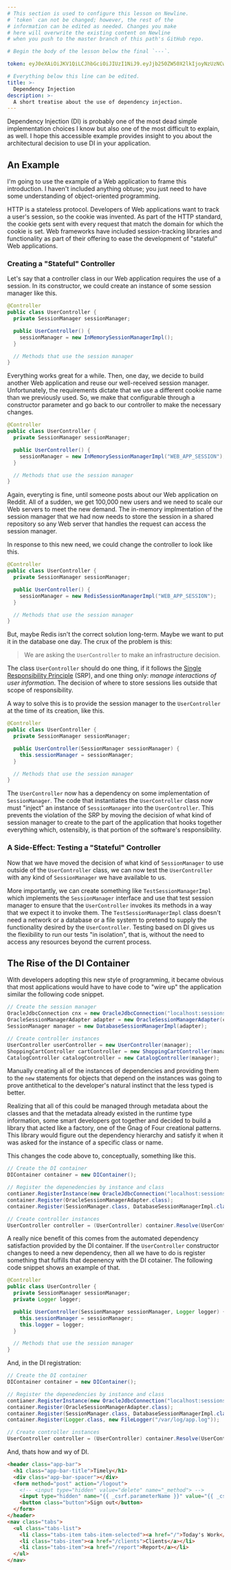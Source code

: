 ```yaml
---
# This section is used to configure this lesson on Newline.
# `token` can not be changed; however, the rest of the
# information can be edited as needed. Changes you make
# here will overwrite the existing content on Newline
# when you push to the master branch of this path's GitHub repo.

# Begin the body of the lesson below the final `---`.

token: eyJ0eXAiOiJKV1QiLCJhbGciOiJIUzI1NiJ9.eyJjb250ZW50X2lkIjoyNzUzNCwiY29udGVudF90eXBlIjoiTGVzc29uIn0.FtETazSDhQRCeTNGJVU5iKGfxfZ7oCVTZMT8wxsBzWU

# Everything below this line can be edited.
title: >-
  Dependency Injection
description: >-
  A short treatise about the use of dependency injection.
---
```


Dependency Injection (DI) is probably one of the most dead simple implementation
choices I know but also one of the most difficult to explain, as well. I hope
this accessible example provides insight to you about the architectural
decision to use DI in your application.

## An Example

I'm going to use the example of a Web application to frame this introduction. I
haven't included anything obtuse; you just need to have some understanding of
object-oriented programming.

HTTP is a stateless protocol. Developers of Web applications want to track a
user's session, so the cookie was invented. As part of the HTTP standard, the
cookie gets sent with every request that match the domain for which the cookie
is set. Web frameworks have included session-tracking libraries and
functionality as part of their offering to ease the development of "stateful"
Web applications.

### Creating a "Stateful" Controller

Let's say that a controller class in our Web application requires the use of a
session. In its constructor, we could create an instance of some session
manager like this.

```java
@Controller
public class UserController {
  private SessionManager sessionManager;

  public UserController() {
    sessionManager = new InMemorySessionManagerImpl();
  }

  // Methods that use the session manager
}
```

Everything works great for a while. Then, one day, we decide to build another
Web application and reuse our well-received session manager. Unfortunately, the
requirements dictate that we use a different cookie name than we previously
used. So, we make that configurable through a constructor parameter and go back
to our controller to make the necessary changes.

```java
@Controller
public class UserController {
  private SessionManager sessionManager;

  public UserController() {
    sessionManager = new InMemorySessionManagerImpl("WEB_APP_SESSION");
  }

  // Methods that use the session manager
}
```

Again, everyting is fine, until someone posts about our Web application on
Reddit. All of a sudden, we get 100,000 new users and we need to scale our Web
servers to meet the new demand. The in-memory implmentation of the session
manager that we had now needs to store the session in a shared repository so
any Web server that handles the request can access the session manager.

In response to this new need, we could change the controller to look like this.

```java
@Controller
public class UserController {
  private SessionManager sessionManager;

  public UserController() {
    sessionManager = new RedisSessionManagerImpl("WEB_APP_SESSION");
  }

  // Methods that use the session manager
}
```

But, maybe Redis isn't the correct solution long-term. Maybe we want to put it
in the database one day. The crux of the problem is this:

> We are asking the `UserController` to make an infrastructure decision.

The class `UserController` should do one thing, if it follows the [Single
Responsibility
Principle](https://en.wikipedia.org/wiki/Single_responsibility_principle) (SRP),
and one thing only: *manage interactions of user information*. The decision of
where to store sessions lies outside that scope of responsibility.

A way to solve this is to provide the session manager to the `UserController`
at the time of its creation, like this.

```java
@Controller
public class UserController {
  private SessionManager sessionManager;

  public UserController(SessionManager sessionManager) {
    this.sessionManager = sessionManager;
  }

  // Methods that use the session manager
}
```

The `UserController` now has a dependency on some implementation of
`SessionManager`. The code that instantiates the `UserController` class now must
"inject" an instance of `SessionManager` into the `UserController`. This
prevents the violation of the SRP by moving the decision of what kind of
session manager to create to the part of the application that hooks together
everything which, ostensibly, is that portion of the software's responsibility.

### A Side-Effect: Testing a "Stateful" Controller

Now that we have moved the decision of what kind of `SessionManager` to use
outside of the `UserController` class, we can now test the `UserController`
with any kind of `SessionManager` we have available to us.

More importantly, we can create something like `TestSessionManagerImpl` which
implements the `SessionManager` interface and use that test session manager to
ensure that the `UserController` invokes its methods in a way that we expect it
to invoke them. The `TestSessionManagerImpl` class doesn't need a network or a
database or a file system to pretend to supply the functionality desired by the
`UserController`. Testing based on DI gives us the flexibility to run our tests
"in isolation", that is, without the need to access any resources beyond the
current process.

## The Rise of the DI Container

With developers adopting this new style of programming, it became obvious that
most applications would have to have code to "wire up" the application similar
the following code snippet.

```java
// Create the session manager
OracleJdbcConnection cnx = new OracleJdbcConnection("localhost:sessions");
OracleSessionManagerAdapter adapter = new OracleSessionManagerAdapter(cnx);
SessionManager manager = new DatabaseSessionManagerImpl(adapter);

// Create controller instances
UserController userController = new UserController(manager);
ShoppingCartController cartController = new ShoppingCartController(manager);
CatalogController catalogController = new CatalogController(manager);
```

Manually creating all of the instances of dependencies and providing them to the
`new` statements for objects that depend on the instances was going to prove
antithetical to the developer's natural instinct that the less typed is better.

Realizing that all of this could be managed through metadata about the classes
and that the metadata already existed in the runtime type information, some
smart developers got together and decided to build a library that acted like a
factory, one of the Gnag of Four creational patterns. This library would figure
out the dependency hierarchy and satisfy it when it was asked for the instance
of a specific class or name.

This changes the code above to, conceptually, something like this.

```java
// Create the DI container
DIContainer container = new DIContainer();

// Register the depenedencies by instance and class
contianer.RegisterInstance(new OracleJdbcConnection("localhost:sessions"));
container.Register(OracleSessionManagerAdapter.class);
container.Register(SessionManager.class, DatabaseSessionManagerImpl.class);

// Create controller instances
UserController controller = (UserController) container.Resolve(UserController.class);
```

A really nice benefit of this comes from the automated dependency satisfaction
provided by the DI container. If the `UserController` constructor changes to
need a new dependency, then all we have to do is register something that
fulfills that depenency with the DI cotainer. The following code snippet shows
an example of that.

```java
@Controller
public class UserController {
  private SessionManager sessionManager;
  private Logger logger;

  public UserController(SessionManager sessionManager, Logger logger) {
    this.sessionManager = sessionManager;
    this.logger = logger;
  }

  // Methods that use the session manager
}
```

And, in the DI registration:

```java
// Create the DI container
DIContainer container = new DIContainer();

// Register the depenedencies by instance and class
contianer.RegisterInstance(new OracleJdbcConnection("localhost:sessions"));
container.Register(OracleSessionManagerAdapter.class);
container.Register(SessionManager.class, DatabaseSessionManagerImpl.class);
container.Register(Logger.class, new FileLogger("/var/log/app.log"));

// Create controller instances
UserController controller = (UserController) container.Resolve(UserController.class);
```
And, thats how and wy of DI.

```html
<header class="app-bar">
  <h1 class="app-bar-title">Timely</h1>
  <div class="app-bar-spacer"></div>
  <form method="post" action="/logout">
    <!-- <input type="hidden" value="delete" name="_method"> -->
    <input type="hidden" name="{{ _csrf.parameterName }}" value="{{ _csrf.token }}">
    <button class="button">Sign out</button>
  </form>
</header>
<nav class="tabs">
  <ul class="tabs-list">
    <li class="tabs-item tabs-item-selected"><a href="/">Today's Work</a></li>
    <li class="tabs-item"><a href="/clients">Clients</a></li>
    <li class="tabs-item"><a href="/report">Report</a></li>
  </ul>
</nav>
```

